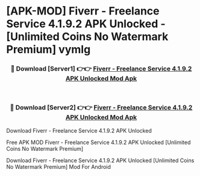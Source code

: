 # [APK-MOD] Fiverr - Freelance Service 4.1.9.2 APK Unlocked - [Unlimited Coins No Watermark Premium] vymlg



<div align="center">
<h3>🔴 Download [Server1] 👉👉 <a href="https://momento.my/?title=Fiverr_-_Freelance_Service_4.1.9.2_APK_Unlocked">Fiverr - Freelance Service 4.1.9.2 APK Unlocked Mod Apk</a></h3><br>

<h3>🔴 Download [Server2] 👉👉 <a href="https://momento.my/?title=Fiverr_-_Freelance_Service_4.1.9.2_APK_Unlocked">Fiverr - Freelance Service 4.1.9.2 APK Unlocked Mod Apk</a></h3>
</div>



Download Fiverr - Freelance Service 4.1.9.2 APK Unlocked 

Free APK MOD Fiverr - Freelance Service 4.1.9.2 APK Unlocked [Unlimited Coins No Watermark Premium]

Download Fiverr - Freelance Service 4.1.9.2 APK Unlocked [Unlimited Coins No Watermark Premium] Mod For Android
